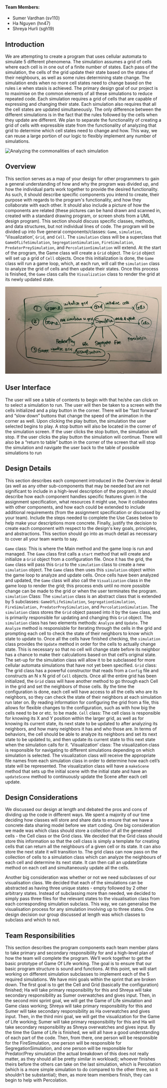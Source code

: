 #### Team Members:
* Sumer Vardhan (sv110)
* Ha Nguyen (hn47)
* Shreya Hurli (sgh19)

## Introduction
We are attempting to create a program that uses cellular automata to simulate 5 different phenomena. The simulation assumes a grid of cells where each cell is in one out of a finite number of states. Each pass of the simulation, the cells of the grid update their state based on the states of their neighbours, as well as some rules determining state change. The simulation ends when no more cell states need to change based on the rules i.e when stasis is achieved.
The primary design goal of our project is to maximise on the common elements of all these simulations to reduce repeated code. Each simulation requires a grid of cells that are capable of expressing and changing their state. Each simulation also requires that all the cell states are updated simultaneously. The only difference between the different simulations is in the fact that the rules followed by the cells when they update are different. We plan to separate the functionality of creating a grid of cells with expressible state from the functionality of analyzing that grid to determine which cell states need to change and how. This way, we can reuse a large portion of our logic to flexibly implement any number of simulations.

![Analyzing the commonalities of each simulation](Planning1.png "Planning")


## Overview
This section serves as a map of your design for other programmers to gain a general understanding of how and why the program was divided up, and how the individual parts work together to provide the desired functionality. As such, it should describe specific components you intend to create, their purpose with regards to the program's functionality, and how they collaborate with each other. It should also include a picture of how the components are related (these pictures can be hand drawn and scanned in, created with a standard drawing program, or screen shots from a UML design program). This section should discuss specific classes, methods, and data structures, but not individual lines of code.
The program will be divided up into five general components/classes: `Game`, `simulation`,  ‘Visualization’, `Grid`, and `Cell`. The `simulation` class will be a superclass that `GameOfLifeSimulation`, `SegregationSimulation`, `FireSimulation`, `PredatorPreySimulation`, and `PercolationSimulation` will extend. At the start of the program, the Game class will create a `Grid` object. The `Grid` object will set up a grid of `Cell` objects. Once this initialization is done, the `Game` class will run a game loop, which, at each run, will call the `simulation` class to analyze the grid of cells and then update their states. Once this process is finished, the `Game` class calls the `Visualization` class to render the grid at its newly updated state. 

![Overview](Overview.png "Overview")

## User Interface
The user will see a table of contents to begin with that he/she can click on to select a simulation to run. The user will then be taken to a screen with the cells initialized and a play button in the corner. There will be “fast forward” and “slow down” buttons that change the speed of the animation in the corner as well. Upon clicking the play button, the simulation the user selected begins to play. A stop button will also be located in the corner of the simulation screen. If the user clicks the stop button, the simulation will stop. If the user clicks the play button the simulation will continue. There will also be a “return to table” button in the corner of the screen that will stop the simulation and navigate the user back to the table of possible simulations to run


## Design Details 
This section describes each component introduced in the Overview in detail (as well as any other sub-components that may be needed but are not significant to include in a high-level description of the program). It should describe how each component handles specific features given in the assignment specification, what resources it might use, how it collaborates with other components, and how each could be extended to include additional requirements (from the assignment specification or discussed by your team). Include the steps needed to complete the Use Cases below to help make your descriptions more concrete. Finally, justify the decision to create each component with respect to the design's key goals, principles, and abstractions. This section should go into as much detail as necessary to cover all your team wants to say. 
 
`Game` class: This is where the Main method and the game loop is run and managed. The `Game` class first calls a `start` method that will create and initialize a `Grid` object from a configuration file. Once it has the grid, the `Game` class will pass this `Grid` to the `simulation` class to create a new `simulation` object. The `Game` class then uses this `simulation` object within the game loop to analyze and update cells. Once cells have been analyzed and updated, the `Game` class will also call the `Visualization` class in the game loop to render the grid; this process ends until no more possible change can be made to the grid or when the user terminates the program. 
`simulation` Class: The `simulation` class is an abstract class that is extended by 5 subclasses: `GameOfLifeSimulation`, `SegregationSimulation`, `FireSimulation,` `PredatorPreySimulation`, and `PercolationSimulation`. The `simulation` class stores the `Grid` object passed into it by the `Game` class, and is primarily responsible for updating and changing this `Grid` object. The `simulation` class has two elements methods: `Analyze` and `Update`. The `Analyze` method is responsisble for iterating through the cells in the grid and prompting each cell to check the state of their neighbors to know which state to update to. Once all the cells have finished checking, the `simulation` class provides the `Update` method in order for the cells to actually change state. This is necessary so that no cell will change state before its neighbor has a chance to make their calculations based on that cell’s original state. The set-up for the simulation class will allow it to be subclassed for more cellular automata simulations that have not yet been specified. 
`Grid` class: The grid class has a powerful constructor that reads from a `Config` file and constructs an N x N grid of `Cell` objects. Once all the entire grid has been initialized, the `Grid` class will have another method to go through each Cell in the grid and set the neighbors of those cells. By the time the configuration is done, each cell will have access to all the cells who are its neighbors, so they can check the state of their neighbors at each simulation run later on. By reading information for configuring the grid from a file, this allows for flexible changes to the configuration, such as with how big the cells need to be or etc. to be made. 
`Cell` class: The cell class is responsible for knowing its X and Y position within the larger grid, as well as for knowing its current state, its next state to be updated to after analyzing its neighbors, and how many neighbors it has and who those are. In terms of behaviors, the cell should be able to analyze its neighbors and set its next state to be updated to, and then update its current state to this next state when the simulation calls for it.
‘Visualization’ class: The visualization class is responsible for navigating to different simulations depending on which simulation is selected. The visualization class will receive the appropriate file names from each simulation class in order to determine how each cell’s state will be represented. The visualization class will have a `makeScene` method that sets up the initial scene with the initial state and have an `updateScene` method to continuously update the Scene after each cell update. 


## Design Considerations 

We discussed our design at length and debated the pros and cons of dividing up the code in different ways. We spent a majority of our time deciding how classes will store and share data to ensure that we have a concrete data sharing model before we start coding. 
One big consideration we made was which class should store a collection of all the generated cells - the Cell class or the Grid class. We decided that the Grid class should store this information so that the cell class is simply a template for creating cells that can return all the neighbours of a given cell or its state. It can also store the next state it will transition to. The grid class can now pass on the collection of cells to a simulation class which can analyze the neighbours of each cell and determine its next state. It can then call an updateState method on each cell and simultaneously update all the cells.

Another big consideration was whether or not we need subclasses of our visualisation class. We decided that each of the simulations can be abstracted as having three unique states - empty followed by 2 other arbitrary states. Instead of subclassing more than needed, we decided to simply pass three files for the relevant states to the visualisation class from each corresponding simulation subclass. This way, we can generalise the visualisation process for any simulation involving up to three states.
One design decision our group discussed at length was which classes to subclass and which to not. 

## Team Responsibilities
This section describes the program components each team member plans to take primary and secondary responsibility for and a high-level plan of how the team will complete the program.
We’ll work together to get the basic prototype of Game Of Life working. The goal is to ensure that our basic program structure is sound and functions. At this point, we will start working 
on different simulation subclasses to implement each of the 5 required simulations. We have mini goals within the sprint that are broken down. The first goal is to get the Cell and Grid 
(basically the configuration) finished; Ha will take primary responsibility for this and Shreya will take secondary responsibility as Sumer overwatches and gives input. Then, in the second 
mini sprint goal, we will get the Game of Life simulation and Game class working; Shreya will take primary responsibility for this and Sumer will take secondary responsibility as Ha overwatches 
and gives input. Then, in the third mini goal, we will get the visualization for the Game of Life working; Sumer will take primary responsibility for this and Ha will take secondary responsibility 
as Shreya overwatches and gives input. By the time the Game of Life is finished, we will all have a good understanding of each part of the code. Then, from there, one person will be responsible for 
the FireSimulation, one person will be responsible for SegregationSimulation, and one person will be responsible for Predator/Prey simulation (the actual breakdown of this does not really matter, as 
they should all be pretty similar in workload); whoever finishes theirs before the others can take on the last simulation, which is Percolation (which is a more simple simulation to do compared to 
the other three, so it shouldn’t be substantial); then, as more team members finish, they can begin to help with Percolation. 
 
 

